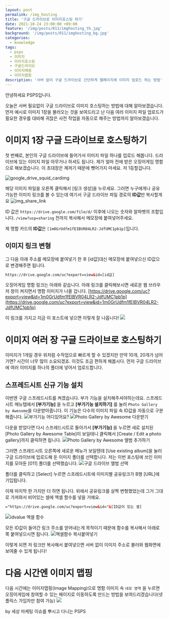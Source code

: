 ```yaml
---
layout: post
permalink: /img_hosting
title: '구글 드라이브로 이미지호스팅 하기'
date: 2021-10-24 23:00:00 +09:00
feature: '/img/posts/011/imghosting_th.jpg'
background: '/img/posts/011/imghosting_bg.jpg'
categories:
  - knowledge
tags:
  - psps
  - 이미지
  - 이미지호스팅
  - 구글드라이브
  - 이미지매핑
  - 이미지맵핑
description: '서버 없이 구글 드라이브로 간단하게 웹페이지에 이미지 업로드 하는 방법'
---
```


안녕하세요 PSPS입니다.

오늘은 서버 필요없이 구글 드라이브로 이미지 호스팅하는 방법에 대해 알아보겠습니다. 먼저 예시로 이미지 1장을 불러오는 것을 보여드리고 난 다음 여러 이미지 파일 업로드가 필요한 경우를 대비해 귀찮은 사전 작업을 자동으로 해주는 방법까지 알아보겠습니다.

# 이미지 1장 구글 드라이브로 호스팅하기
첫 번째로, 본인의 구글 드라이브에 들어가서 이미지 파일 하나를 업로드 해봅니다. 드라이브에 있는 이미지 파일 아무거나 하셔도 됩니다. 제가 얼마 전에 받은 오징어게임 명함으로 해보겠습니다. 이 초대장은 제꺼기 때문에 뺏어가지 마세요. 저 1등할겁니다.


![google_drive_squid_cardimg](/img/posts/011/squidcard_rightclick.jpg)

해당 이미지 파일을 오른쪽 클릭해서 [링크 생성]을 누르세요. 그러면 누구에게나 공유 가능한 이미지 링크를 볼 수 있는데 여기서 구글 드라이브 파일 경로의 **ID값**만 복사할게요
![img_share_link](/img/posts/011/share_img.jpg)


ID 값은 `https://drive.google.com/file/d/` 이후에 나오는 숫자와 알파벳의 조합입니다. `/view?usp=sharing` 전까지 복사해서 메모장에 붙여넣어주세요.

제 명함 카드의 **ID값**은 `[1m0GrUdfm1fEIBVR04LR2-JdfUMC1pb1p]`입니다.

## 이미지 링크 변형
그 다음 아래 주소를 메모장에 붙여넣기 한 후 [id값]대신 메모장에 붙여넣으신 ID값으로 변경해주면 됩니다.

```html
https://drive.google.com/uc?export=view&id=[id값]
```

오징어게임 명함 링크는 아래와 같습니다. 아래 링크를 클릭해보시면 새로운 웹 브라우저 창이 켜지면서 명함 이미지가 나올 겁니다.
[https://drive.google.com/uc?export=view&id=1m0GrUdfm1fEIBVR04LR2-JdfUMC1pb1p](https://drive.google.com/uc?export=view&id=1m0GrUdfm1fEIBVR04LR2-JdfUMC1pb1p)

이 링크를 가지고 지금 이 포스트에 넣으면 이렇게 잘 나옵니다!
<img src= 'https://drive.google.com/uc?export=view&id=1m0GrUdfm1fEIBVR04LR2-JdfUMC1pb1p'>

# 이미지 여러 장 구글 드라이브로 호스팅하기
이미지가 1개일 경우 위처럼 수작업으로 빠르게 할 수 있겠지만 만약 10개, 20개가 넘어가면? 시간이 너무 많이 소요되겠죠. 이것도 조금 편하게 해봅시다. 먼저 구글 드라이브에 여러 이미지를 하나의 폴더에 넣어서 업로드합니다.

## 스프레드시트 신규 기능 설치
이번엔 구글 스프레드시트를 켜겠습니다. 부가 기능을 설치해주셔야하는데요. 스프레드시트 메뉴탭에서 **[부가기능]** 을 누르고 **[부가기능 설치하기]** 를 눌러 `Photo Gallery by Awesome`을 다운받아줍니다. 이 기능은 다수의 이미지 파일 속 ID값을 자동으로 구분해줍니다.
![부가기능 어디있어요?](/img/posts/011/add_function.jpg)
![Photo Gallery by Awesome 다운받기](/img/posts/011/photogallery.jpg)

다운을 받았다면 다시 스프레드시트로 돌아가서 **[부가기능]** 을 누르면 새로 설치된 [Photo Gallery by Awesome Table]이 보일테니 클릭해서 [Create / Edit a photo gallery]까지 클릭하면 됩니다.
![Photo Gallery by Awesome 앨범 추가하기](/img/posts/011/photo_gallery_depth.jpg)

그러면 스프레드시트 오른쪽에 새로운 메뉴가 보일텐데 [Use existing album]을 눌러 구글 드라이브에 업로드해 둔 이미지 폴더를 선택합니다. 저는 이번 포스팅에 쓰인 이미지를 모아둔 [011] 폴더를 선택했습니다.
![구글 드라이브 앨범 선택](/img/posts/011/photo_select.jpg)

폴더를 클릭하고 [Select] 누르면 스프레드시트에 이미지별 공유링크가 B행 [URL]에 기입됩니다.

이제 마지막 한 가지만 더 하면 됩니다. 위에서 공유링크를 살짝 변형했었는데 그거 그대로 가져와서 비어있는 셀에 엑셀 함수를 넣을 거예요.
```html
="https://drive.google.com/uc?export=view&id="&[ID값이 있는 셀]
```
![idvalue 엑셀 함수](/img/posts/011/idvalue.jpg)

모든 ID값이 들어간 링크 주소를 얻어내는게 목적이기 때문에 함수를 복사해서 아래로 쭉 붙여넣으시면 됩니다.
![엑셀함수 복사붙여넣기](/img/posts/011/idvalue_result.jpg)

이렇게 되면 저 링크만 복사해서 붙여넣으면 서버 없이 이미지 주소로 불러와 웹화면에 보여줄 수 있게 됩니다!

# 다음 시간엔 이미지 맵핑
다음 시간에는 이미지맵핑(Image Mapping)으로 명함 이미지 속 `네모 영역` 을 누르면 오징어게임에 참여할 수 있는 페이지로 이동하도록 만드는 방법을 보여드리겠습니다(넷플릭스 가입자만 참여 가능)
<img src= 'https://drive.google.com/uc?export=view&id=1m0GrUdfm1fEIBVR04LR2-JdfUMC1pb1p'>


by 세상 마케팅 이슈를 뿌시고 다니는 PSPS
